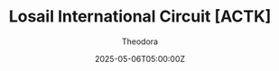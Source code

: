 ---
title: "Losail International Circuit [ACTK]"
meta_title: "Losail International Circuit for Assetto Corsa by ACTK"
description: ""
date: 2025-05-06T05:00:00Z
thumb: hjjvntM
categories: ["Track"]
author: "Theodora"
tags: ["F1", "ACTK", "Circuit", "Qatar", "Loop", "2004"]
draft: false
tracklink: https://modsfire.com/9SeKPP0NEHGdyxF
trackzipsize: "80 MB"
tracklocation: Qatar
trackimage: lusail
trackcity: Doha
trackhosted: [ "F1"]
tracktype: ["Circuit", "Loop"]
trackclass: "1" 
trackLength: 5.354
layoutversion: 2004
tracklayout: 1
trackpitboxes: 32
trackwidth: 14
trackcreator: ACTK
trackversion: "1.2"
trackcsp: "0.2.6"
trackname: "Losail International Circuit"
trackfolder: "actk_losail_circuit"
trackhost: ModsFire
trackmainimage: fe1Ld8Z
---